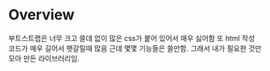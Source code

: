 # Overview
부트스트랩은 너무 크고 쓸데 없이 많은 css가 붙어 있어서 매우 싫어함 또 html 작성 코드가 매우 길어서 햇갈릴때 많음 근데 몇몇 기능들은 쓸만함. 그래서 내가 필요한 것만 모아 만든 라이브러리임.
